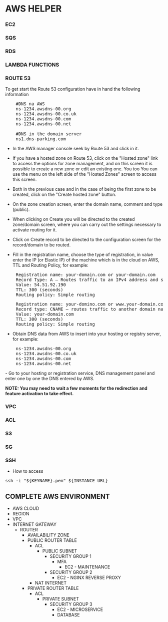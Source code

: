
# AWS HELPER

### EC2

### SQS

### RDS

### LAMBDA FUNCTIONS

### ROUTE 53

To get start the Route 53 configuration have in hand the following information

<pre>
    #DNS na AWS
    ns-1234.awsdns-00.org
    ns-1234.awsdns-00.co.uk
    ns-1234.awsdns-00.com
    ns-1234.awsdns-00.net

    #DNS in the domain server
    ns1.dns-parking.com
</pre>

- In the AWS manager console seek by Route 53 and click in it.

- If you have a hosted zone on Route 53, click on the "Hosted zone" link to access the options for
  zone management, and on this screen it is possible to create a new zone or edit an existing one. You too
  You can use the menu on the left side of the "Hosted Zones" screen to access this screen.

- Both in the previous case and in the case of being the first zone to be created, click on the "Create hosted zone" button.

- On the zone creation screen, enter the domain name, comment and type (public).

- When clicking on Create you will be directed to the created zone/domain screen, where you can carry out the
  settings necessary to activate routing for it.

- Click on Create record to be directed to the configuration screen for the record/domain to be routed.

- Fill in the registration name, choose the type of registration, in value enter the IP (or Elastic IP) of the machine
  which is in the cloud on AWS, TTL and Routing Policy, for example:

<pre>
    Registration name: your-domain.com or your-domain.com
    Record Type: A – Routes traffic to an IPv4 address and some AWS resources
    Value: 54.51.92.190
    TTL: 300 (seconds)
    Routing policy: Simple routing
</pre>

<pre>
    Registration name: your-domino.com or www.your-domain.com
    Record type: CNAME – routes traffic to another domain name and to some AWS resources
    Value: your-domain.com
    TTL: 300 (seconds)
    Routing policy: Simple routing
</pre>

- Obtain DNS data from AWS to insert into your hosting or registry server, for example:
<pre>
    ns-1234.awsdns-00.org
    ns-1234.awsdns-00.co.uk
    ns-1234.awsdns-00.com
    ns-1234.awsdns-00.net
</pre>

<p>
- Go to your hosting or registration service, DNS management panel and enter one by one the DNS entered
 by AWS.
</p>

<p>
    <strong>
        NOTE: You may need to wait a few moments for the redirection and feature activation to take effect.
    </strong>
</p>

### VPC

### ACL

### S3

### SG

### SSH

- How to access

<pre>
ssh -i "${KEYNAME}.pem" ${INSTANCE_URL}
</pre>

## COMPLETE AWS ENVIRONMENT

- AWS CLOUD
- REGION
- VPC
- INTERNET GATEWAY
  - ROUTER
    - AVAILABILITY ZONE
    - PUBLIC ROUTER TABLE
      - ACL
        - PUBLIC SUBNET
          - SECURITY GROUP 1
            - MFA
              - EC2 - MAINTENANCE
          - SECURITY GROUP 2
            - EC2 - NGINX REVERSE PROXY
      - NAT INTERNET
    - PRIVATE ROUTER TABLE
        - ACL
          - PRIVATE SUBNET
            - SECURITY GROUP 3
              - EC2 - MICROSERVICE
              - DATABASE


